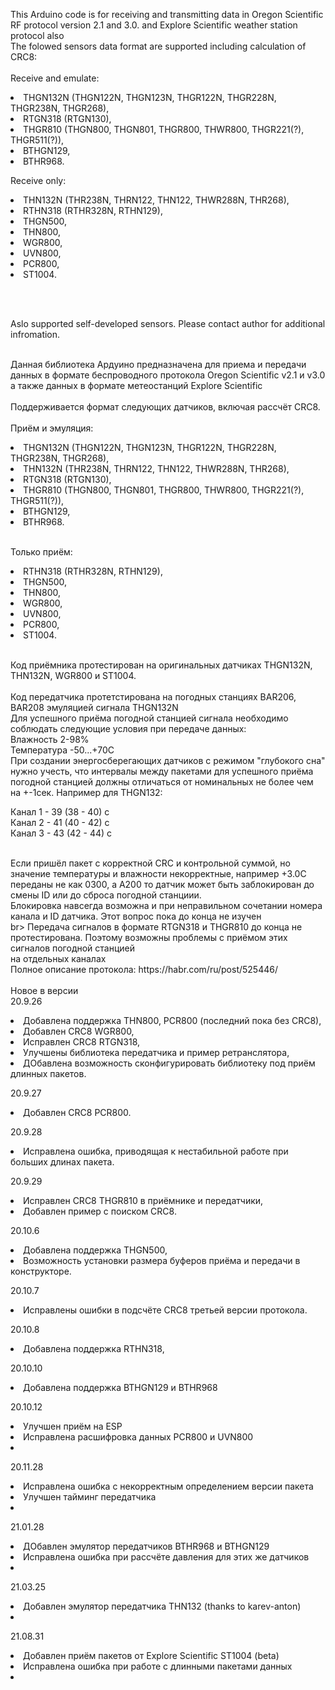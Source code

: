 This Arduino code is for receiving and transmitting data in Oregon Scientific RF protocol version 2.1 and 3.0. and Explore Scientific weather station protocol also<br>
The folowed sensors data format are supported including calculation of CRC8:<br>
<br>
Receive and emulate:<br>
<dl>
<li>THGN132N (THGN122N, THGN123N, THGR122N, THGR228N, THGR238N, THGR268),</li>
<li>RTGN318 (RTGN130),</li>
<li>THGR810 (THGN800, THGN801, THGR800, THWR800, THGR221(?), THGR511(?)),</li>
<li>BTHGN129,</li>
<li>BTHR968.</li>
</dl>
Receive only:<br>
<dl>
<li>THN132N (THR238N, THRN122, THN122, THWR288N, THR268),</li>
<li>RTHN318 (RTHR328N, RTHN129),</li>
<li>THGN500,</li>
<li>THN800,</li>
<li>WGR800,</li>
<li>UVN800,</li>
<li>PCR800,</li>
<li>ST1004.</li>
</dl>
</list>
<br><br>

Aslo supported self-developed sensors. Please contact author for additional infromation.<br>

<br>
Данная библиотека Ардуино предназначена для приема и передачи данных в формате беспроводного протокола Oregon Scientific v2.1 и v3.0 а также данных в формате метеостанций Explore Scientific<br>
<br>
Поддерживается формат следующих датчиков, включая рассчёт CRC8.<br>
<br>
Приём и эмуляция:<br>
<dl>
<li>THGN132N (THGN122N, THGN123N, THGR122N, THGR228N, THGR238N, THGR268),</li>
<li>THN132N (THR238N, THRN122, THN122, THWR288N, THR268),</li>
<li>RTGN318 (RTGN130),</li>
<li>THGR810 (THGN800, THGN801, THGR800, THWR800, THGR221(?), THGR511(?)),</li>
<li>BTHGN129,</li>
<li>BTHR968.</li>
</dl>
<br>
Только приём:<br>
<dl>
<li>RTHN318 (RTHR328N, RTHN129),</li>
<li>THGN500,</li>
<li>THN800,</li>
<li>WGR800,</li>
<li>UVN800,</li>
<li>PCR800,</li>
<li>ST1004.</li>
</dl>
<br>
Код приёмника протестирован на оригинальных датчиках THGN132N, THN132N, WGR800 и ST1004.<br>
<br>
Код передатчика протетстирована на погодных станциях BAR206, BAR208 эмуляцией сигнала THGN132N<br>
Для успешного приёма погодной станцией сигнала необходимо соблюдать следующие условия при передаче данных:<br>
Влажность 2-98%<br>
Температура -50...+70С<br>
При создании энергосберегающих датчиков с режимом "глубокого сна" нужно учесть, что интервалы между пакетами для успешного приёма погодной станцией 
должны отличаться от номинальных не более чем на +-1сек. Например для THGN132:<br>
<dl>
Канал 1 - 39 (38 - 40) c <br>
Канал 2 - 41 (40 - 42) c<br>
Канал 3 - 43 (42 - 44) c<br>
</dl>
<br>
Если пришёл пакет с корректной CRC и контрольной суммой, но значение температуры и влажности некорректные, например +3.0С переданы не как 0300, а A200
то датчик может быть заблокирован до смены ID или до сброса погодной станциии.<br>
Блокировка навсегда возможна и при неправильном сочетании номера канала и ID датчика. Этот вопрос пока до конца не изучен<br>
br>
Передача сигналов в формате RTGN318 и THGR810 до конца не протестирована. Поэтому возможны проблемы с приёмом этих сигналов погодной станцией<br>
на отдельных каналах<br>
Полное описание протокола: <href>https://habr.com/ru/post/525446/</href><br><br>
Новое в версии<br>
20.9.26 <br>
<dl>
<li>Добавлена поддержка THN800, PCR800 (последний пока без CRC8),</li>
<li>Добавлен CRC8 WGR800,</li>
<li>Исправлен CRC8 RTGN318,</li>
<li>Улучшены библиотека передатчика и пример ретранслятора,</li>
<li>ДОбавлена возможность сконфигурировать библиотеку под приём длинных пакетов.</li>
</dl>
20.9.27 <br>
<dl>
<li>Добавлен CRC8 PCR800.</li>
</dl>
20.9.28 <br>
<dl>
<li>Исправлена ошибка, приводящая к нестабильной работе при больших длинах пакета.</li>
</dl>
20.9.29 <br>
<dl>
<li>Исправлен CRC8 THGR810 в приёмнике и передатчики,</li>
<li>Добавлен пример с поиском CRC8.</li>
</dl>
20.10.6 <br>
<dl>
<li>Добавлена поддержка THGN500,</li>
<li>Возможность установки размера буферов приёма и передачи в конструкторе.</li>
</dl>
20.10.7 <br>
<dl>
<li>Исправлены ошибки в подсчёте CRC8 третьей версии протокола.</li>
</dl>
20.10.8 <br>
<dl>
<li>Добавлена поддержка RTHN318,</li>
</dl>
20.10.10 <br>
<dl>
<li>Добавлена поддержка BTHGN129 и BTHR968</li>
</dl>
20.10.12 <br>
<dl>
<li>Улучшен приём на ESP</li>
<li>Исправлена расшифровка данных PCR800 и UVN800</li>
<li></li>
</dl>
20.11.28<br>
<dl>
<li>Исправлена ошибка с некорректным определением версии пакета</li>
<li>Улучшен тайминг передатчика</li>
<li></li>
</dl>
21.01.28<br>
<dl>
<li>ДОбавлен эмулятор передатчиков BTHR968 и BTHGN129</li>
<li>Исправлена ошибка при рассчёте давления для этих же датчиков</li>
<li></li>
</dl>
21.03.25<br>
<dl>
<li>Добавлен эмулятор передатчика THN132 (thanks to karev-anton)</li>
<li></li>
</dl>
21.08.31<br>
<dl>
<li>Добавлен приём пакетов от Explore Scientific ST1004 (beta)</li>
<li>Исправлена ошибка при работе с длинными пакетами данных</li>
<li></li>
</dl>
